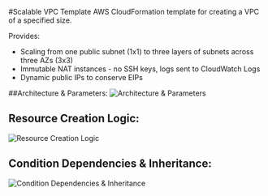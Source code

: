 #Scalable VPC Template
AWS CloudFormation template for creating a VPC of a specified size.

Provides:
* Scaling from one public subnet (1x1) to three layers of subnets across three AZs (3x3)
* Immutable NAT instances - no SSH keys, logs sent to CloudWatch Logs
* Dynamic public IPs to conserve EIPs

##Architecture & Parameters:
![Architecture & Parameters](https://raw.githubusercontent.com/twenny/ScalableVPC/master/images/parameters.png "Architectures & Parameters")

## Resource Creation Logic:
![Resource Creation Logic](https://raw.githubusercontent.com/twenny/ScalableVPC/master/images/creation_logic.png "Resource Creation Logic")

## Condition Dependencies & Inheritance:
![Condition Dependencies & Inheritance](https://raw.githubusercontent.com/twenny/ScalableVPC/master/images/conditions.png "Condition Dependencies & Inheritance")
